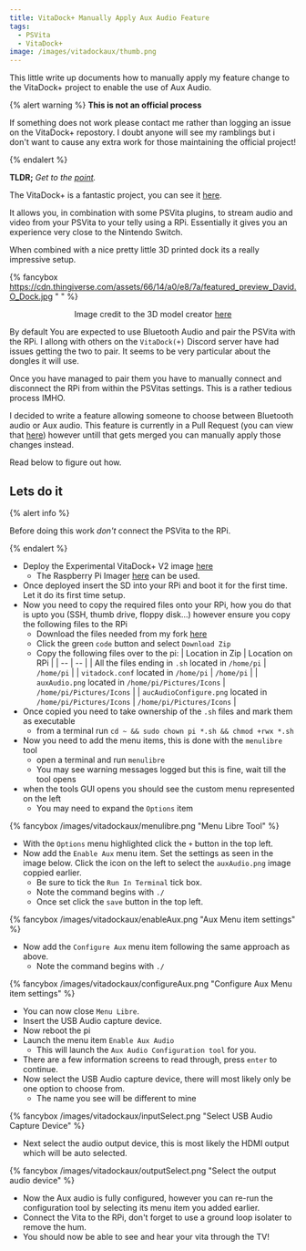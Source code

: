 ```yaml
---
title: VitaDock+ Manually Apply Aux Audio Feature
tags:
  - PSVita
  - VitaDock+
image: /images/vitadockaux/thumb.png
---
```


This little write up documents how to manually apply my feature change to the VitaDock+ project to enable the use of Aux Audio.

<!-- more -->

{% alert warning %}
**This is not an official process**

If something does not work please contact me rather than logging an issue on the VitaDock+ repostory. I doubt anyone will see my ramblings but i don't want to cause any extra work for those maintaining the official project!

{% endalert %}

**TLDR;** _Get to the [point](#Lets-do-it)._

The VitaDock+ is a fantastic project, you can see it [here](https://github.com/SilentNightx/VitaDockPlus).

It allows you, in combination with some PSVita plugins, to stream audio and video from your PSVita to your telly using a RPi. Essentially it gives you an experience very close to the Nintendo Switch.

When combined with a nice pretty little 3D printed dock its a really impressive setup.

{% fancybox https://cdn.thingiverse.com/assets/66/14/a0/e8/7a/featured_preview_David.O_Dock.jpg  " " %}

<p style="text-align: center">Image credit to the 3D model creator <a href="https://www.thingiverse.com/thing:3942821">here</a></p>

By default You are expected to use Bluetooth Audio and pair the PSVita with the RPi. I allong with others on the `VitaDock(+)` Discord server have had issues getting the two to pair. It seems to be very particular about the dongles it will use.

Once you have managed to pair them you have to manually connect and disconnect the RPi from within the PSVitas settings. This is a rather tedious process IMHO.

I decided to write a feature allowing someone to choose between Bluetooth audio or Aux audio. This feature is currently in a Pull Request (you can view that [here](https://github.com/SilentNightx/VitaDockPlus/pull/32)) however untill that gets merged you can manually apply those changes instead.

Read below to figure out how.

## Lets do it

{% alert info %}

Before doing this work _don't_ connect the PSVita to the RPi.

{% endalert %}

- Deploy the Experimental VitaDock+ V2 image [here](https://github.com/SilentNightx/VitaDockPlus/releases/)
  - The Raspberry Pi Imager [here](https://www.raspberrypi.com/software/) can be used.
- Once deployed insert the SD into your RPi and boot it for the first time. Let it do its first time setup.
- Now you need to copy the required files onto your RPi, how you do that is upto you (SSH, thumb drive, floppy disk...) however ensure you copy the following files to the RPi
  - Download the files needed from my fork [here](https://github.com/ste2425/VitaDockPlus/tree/addAuxInput)
  - Click the green `code` button and select `Download Zip`
  - Copy the following files over to the pi:
    | Location in Zip | Location on RPi |
    | -- | -- |
    | All the files ending in `.sh` located in `/home/pi` | `/home/pi` |
    | `vitadock.conf` located in `/home/pi` | `/home/pi` |
    | `auxAudio.png` located in `/home/pi/Pictures/Icons` | `/home/pi/Pictures/Icons` |
    | `aucAudioConfigure.png` located in `/home/pi/Pictures/Icons` | `/home/pi/Pictures/Icons` |
- Once copied you need to take ownership of the `.sh` files and mark them as executable
  - from a terminal run `cd ~ && sudo chown pi *.sh && chmod +rwx *.sh`
- Now you need to add the menu items, this is done with the `menulibre` tool
  - open a terminal and run `menulibre`
  - You may see warning messages logged but this is fine, wait till the tool opens
- when the tools GUI opens you should see the custom menu represented on the left
  - You may need to expand the `Options` item

{% fancybox /images/vitadockaux/menulibre.png "Menu Libre Tool" %}

- With the `Options` menu highlighted click the `+` button in the top left.
- Now add the `Enable Aux` menu item. Set the settings as seen in the image below. Click the icon on the left to select the `auxAudio.png` image coppied earlier.
  - Be sure to tick the `Run In Terminal` tick box.
  - Note the command begins with `./`
  - Once set click the `save` button in the top left.

{% fancybox /images/vitadockaux/enableAux.png "Aux Menu item settings" %}

- Now add the `Configure Aux` menu item following the same approach as above.
  - Note the command begins with `./`

{% fancybox /images/vitadockaux/configureAux.png "Configure Aux Menu item settings" %}

- You can now close `Menu Libre`.
- Insert the USB Audio capture device.
- Now reboot the pi
- Launch the menu item `Enable Aux Audio`
  - This will launch the `Aux Audio Configuration tool` for you.
- There are a few information screens to read through, press `enter` to continue.
- Now select the USB Audio capture device, there will most likely only be one option to choose from.
  - The name you see will be different to mine

{% fancybox /images/vitadockaux/inputSelect.png "Select USB Audio Capture Device" %}

- Next select the audio output device, this is most likely the HDMI output which will be auto selected.

{% fancybox /images/vitadockaux/outputSelect.png "Select the output audio device" %}

- Now the Aux audio is fully configured, however you can re-run the configuration tool by selecting its menu item you added earlier.
- Connect the Vita to the RPi, don't forget to use a ground loop isolater to remove the hum.
- You should now be able to see and hear your vita through the TV!
